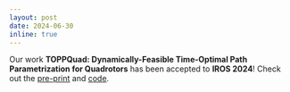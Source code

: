 ```yaml
---
layout: post
date: 2024-06-30
inline: true
---
```


Our work <strong>TOPPQuad: Dynamically-Feasible Time-Optimal Path Parametrization for Quadrotors</strong> has been accepted to **IROS 2024**! Check out the [pre-print](https://arxiv.org/abs/2309.11637) and [code](https://github.com/maokat12/lbTOPPQuad).
